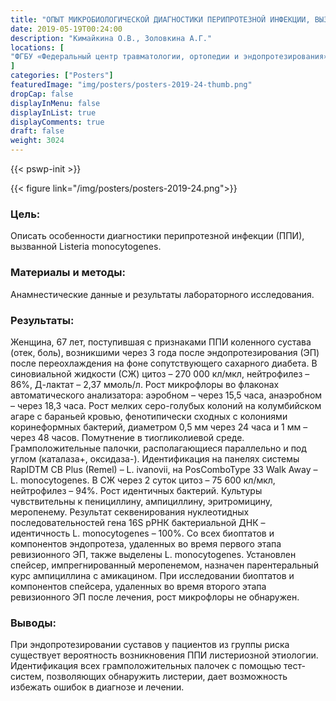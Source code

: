 ```yaml
---
title: "ОПЫТ МИКРОБИОЛОГИЧЕСКОЙ ДИАГНОСТИКИ ПЕРИПРОТЕЗНОЙ ИНФЕКЦИИ, ВЫЗВАННОЙ LISTERIA MONOCYTOGENES."
date: 2019-05-19T00:24:00
description: "Кимайкина О.В., Золовкина А.Г."
locations: [
"ФГБУ «Федеральный центр травматологии, ортопедии и эндопротезирования» Минздрава России, Барнаул, Россия"
]
categories: ["Posters"]
featuredImage: "img/posters/posters-2019-24-thumb.png"
dropCap: false
displayInMenu: false
displayInList: true
displayComments: true
draft: false
weight: 3024
---
```



{{< pswp-init >}}

{{< figure link="/img/posters/posters-2019-24.png">}}


### Цель:

Описать особенности диагностики перипротезной инфекции (ППИ), вызванной Listeria monocytogenes.

### Материалы и методы: 

Анамнестические данные и результаты лабораторного исследования.

### Результаты: 

Женщина, 67 лет, поступившая с признаками ППИ коленного сустава (отек, боль), возникшими через 3 года после эндопротезирования (ЭП) после переохлаждения на фоне сопутствующего сахарного диабета. В синовиальной жидкости (СЖ) цитоз – 270 000 кл/мкл, нейтрофилез – 86%, Д-лактат – 2,37 ммоль/л. Рост микрофлоры во флаконах автоматического анализатора: аэробном – через 15,5 часа, анаэробном – через 18,3 часа. Рост мелких серо-голубых колоний на колумбийском агаре с бараньей кровью, фенотипически сходных с колониями коринеформных бактерий, диаметром 0,5 мм через 24 часа и 1 мм – через 48 часов. Помутнение в тиогликолиевой среде. Грамположительные палочки, располагающиеся параллельно и под углом (каталаза+, оксидаза-). Идентификация на панелях системы RapIDTM CB Plus (Remel) – L. ivanovii, на PosComboType 33 Walk Away – L. monocytogenes. В СЖ через 2 суток цитоз – 75 600 кл/мкл, нейтрофилез – 94%. Рост идентичных бактерий. Культуры чувствительны к пенициллину, ампициллину, эритромицину, меропенему. Результат секвенирования нуклеотидных последовательностей гена 16S рРНК бактериальной ДНК – идентичность L. monocytogenes – 100%. Со всех биоптатов и компонентов эндопротеза, удаленных во время первого этапа ревизионного ЭП, также выделены L. monocytogenes. Установлен спейсер, импрегнированный меропенемом, назначен парентеральный курс ампициллина с амикацином. При исследовании биоптатов и компонентов спейсера, удаленных во время второго этапа ревизионного ЭП после лечения, рост микрофлоры не обнаружен.

### Выводы: 

При эндопротезировании суставов у пациентов из группы риска существует вероятность возникновения ППИ листериозной этиологии. Идентификация всех грамположительных палочек с помощью тест-систем, позволяющих обнаружить листерии, дает возможность избежать ошибок в диагнозе и лечении.